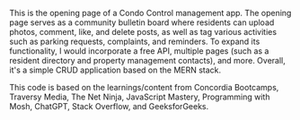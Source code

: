This is the opening page of a Condo Control management app. The opening page serves as a community bulletin board where residents can upload photos, comment, like, and delete posts, as well as tag various activities such as parking requests, complaints, and reminders. To expand its functionality, I would incorporate a free API, multiple pages (such as a resident directory and property management contacts), and more. Overall, it's a simple CRUD application based on the MERN stack.

This code is based on the learnings/content from Concordia Bootcamps, Traversy Media, The Net Ninja, JavaScript Mastery, Programming with Mosh, ChatGPT, Stack Overflow, and GeeksforGeeks.